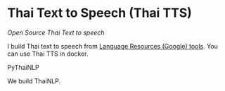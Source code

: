 # Thai Text to Speech (Thai TTS)

*Open Source Thai Text to speech*

I build Thai text to speech from [Language Resources (Google) tools](https://github.com/google/language-resources). You can use Thai TTS in docker.



PyThaiNLP

We build ThaiNLP.